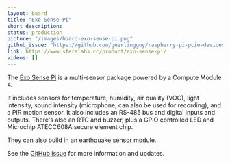 ```yaml
---
layout: board
title: "Exo Sense Pi"
short_description:
status: production
picture: "/images/board-exo-sense-pi.png"
github_issue: "https://github.com/geerlingguy/raspberry-pi-pcie-devices/issues/444"
link: https://www.sferalabs.cc/product/exo-sense-pi/
videos: []
---
```


The [Exo Sense Pi](https://www.sferalabs.cc/product/exo-sense-pi/) is a multi-sensor package powered by a Compute Module 4.

It includes sensors for temperature, humidity, air quality (VOC), light intensity, sound intensity (microphone, can also be used for recording), and a PIR motion sensor. It also includes an RS-485 bus and digital inputs and outputs. There's also an RTC and buzzer, plus a GPIO controlled LED and Microchip ATECC608A secure element chip.

They can also build in an earthquake sensor module.

See the [GitHub issue](https://github.com/geerlingguy/raspberry-pi-pcie-devices/issues/444) for more information and updates.
